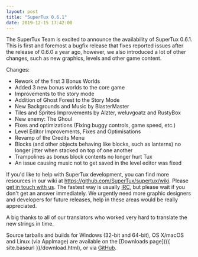 ```yaml
---
layout: post
title: "SuperTux 0.6.1"
date: 2019-12-15 17:42:00
---
```


The SuperTux Team is excited to announce the availability of SuperTux 0.6.1. This is first and foremost a bugfix release that fixes reported issues after the release of 0.6.0 a year ago, however, we also introduced a lot of other changes, such as new graphics, levels and other game content.

Changes:
* Rework of the first 3 Bonus Worlds
* Added 3 new bonus worlds to the core game
* Improvements to the story mode
* Addition of Ghost Forest to the Story Mode
* New Backgrounds and Music by BlasterMaster
* Tiles and Sprites Improvements by Alzter, weluvgoatz and RustyBox
* New enemy: The Ghoul
* Fixes and optimizations (Fixing buggy controls, game speed, etc.)
* Level Editor Improvements, Fixes and Optimisations
* Revamp of the Credits Menu
* Blocks (and other objects behaving like blocks, such as lanterns) no longer jitter when stacked on top of one another
* Trampolines as bonus block contents no longer hurt Tux
* An issue causing music not to get saved in the level editor was fixed


If you'd like to help with SuperTux development, you can find more resources in our wiki at <https://github.com/SuperTux/supertux/wiki>. Please [get in touch with us](https://github.com/SuperTux/supertux/wiki/Contact). The fastest way is usually [IRC](https://github.com/SuperTux/supertux/wiki/IRC), but please wait if you don't get an answer immediately. We urgently need more graphic designers and developers for future releases, help in these areas would be really appreciated.

A big thanks to all of our translators who worked very hard to translate the new strings in time.

Source tarballs and builds for Windows (32-bit and 64-bit), OS X/macOS and Linux (via AppImage)
are available on the [Downloads page]({{ site.baseurl }}/download.html), or via
[GitHub](https://github.com/SuperTux/supertux/releases/tag/v0.6.1).
